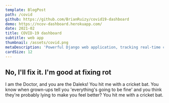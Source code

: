 ```yaml
---
template: BlogPost
path: /covid
github: https://github.com/BrianRuizy/covid19-dashboard
demo: https://ncov-dashboard.herokuapp.com/
date: 2021-02
title: COVID-19 dashboard
subtitle: web app
thumbnail: /assets/covid.png
metaDescription: 'Powerful Django web application, tracking real-time coronavirus cases, with an intuitive and dilligent UI.'
cardSize: 12
---
```

## No, I'll fix it. I'm good at fixing rot

I am the Doctor, and you are the Daleks! You hit me with a cricket bat. You know when grown-ups tell you 'everything's going to be fine' and you think they're probably lying to make you feel better? You hit me with a cricket bat.

